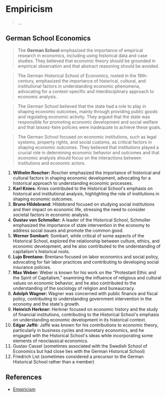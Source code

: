 # Empiricism

> ...

## German School Economics

> The **German School** emphasized the importance of empirical research in economics, including using historical data and case studies. They believed that economic theory should be grounded in empirical observation and that abstract reasoning should be avoided.
> 

> The German Historical School of Economics, rooted in the 19th-century, emphasized the importance of historical, cultural, and institutional factors in understanding economic phenomena, advocating for a context-specific and interdisciplinary approach to economic analysis.
> 

> The German School believed that the state had a role to play in shaping economic outcomes, mainly through providing public goods and regulating economic activity. They argued that the state was responsible for promoting economic development and social welfare and that laissez-faire policies were inadequate to achieve these goals.
> 

> The German School focused on economic institutions, such as legal systems, property rights, and social customs, as critical factors in shaping economic outcomes. They believed that institutions played a crucial role in determining economic behavior and outcomes and that economic analysis should focus on the interactions between institutions and economic actors.
> 

1. **Wilhelm Roscher:**  Roscher emphasized the importance of historical and cultural factors in shaping economic development, advocating for a historical approach to understanding economic processes.
2. **Karl Knies:**  Knies contributed to the Historical School's emphasis on historical and institutional analysis, highlighting the role of institutions in shaping economic outcomes.
3. **Bruno Hildebrand:** Hildebrand focused on studying social institutions and their impact on economic life, stressing the need to consider societal factors in economic analysis.
4. **Gustav von Schmoller:** A leader of the Historical School, Schmoller emphasized the importance of state intervention in the economy to address social issues and promote the common good.
5. **Werner Sombart:** Sombart, while critical of some aspects of the Historical School, explored the relationship between culture, ethics, and economic development, and he also contributed to the understanding of capitalism's historical roots.
6. **Lujo Brentano:** Brentano focused on labor economics and social policy, advocating for fair labor practices and contributing to developing social insurance policies.
7. **Max Weber:** Weber is known for his work on the "Protestant Ethic and the Spirit of Capitalism," examining the influence of religious and cultural values on economic behavior, and he also contributed to the understanding of the sociology of religion and bureaucracy.
8. **Adolph Wagner:** Wagner was concerned with public finance and fiscal policy, contributing to understanding government intervention in the economy and the state's growth.
9. **Heinrich Herkner:**  Herkner focused on economic history and the study of financial institutions, contributing to the Historical School's emphasis on understanding economic development in its historical context.
10. **Edgar Jaffé:** Jaffé was known for his contributions to economic theory, particularly in business cycles and monetary economics, and he engaged with the Historical School's ideas while incorporating some elements of neoclassical economics.
11. Gustav Cassel (sometimes associated with the Swedish School of Economics but had close ties with the German Historical School)
12. Friedrich List (sometimes considered a precursor to the German Historical School rather than a member)

## References

- [Empiricism](https://en.wikipedia.org/wiki/Empiricism)